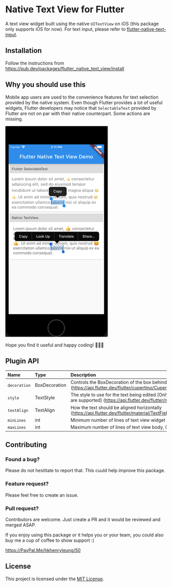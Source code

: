 # Native Text View for Flutter

A text view widget built using the native `UITextView` on iOS (this package only supports iOS for now). For text input, please refer to [flutter-native-text-input](https://github.com/henryleunghk/flutter-native-text-input).

## Installation

Follow the instructions from https://pub.dev/packages/flutter_native_text_view/install

## Why you should use this

Mobile app users are used to the convenience features for text selection provided by the native system. Even though Flutter provides a lot of useful widgets, Flutter developers may notice that `SelectableText` provided by Flutter are not on par with their native counterpart. Some actions are missing.

![](demo/example.png)

Hope you find it useful and happy coding! 🎉🎉🎉

## Plugin API

| Name            | Type          | Description                    | Default                  |
|:----------------|:--------------|:-------------------------------|:-------------------------|
| `decoration`      | BoxDecoration          | Controls the BoxDecoration of the box behind the text input. (https://api.flutter.dev/flutter/cupertino/CupertinoTextField/decoration.html) | null |
| `style`           | TextStyle              | The style to use for the text being edited [Only `fontSize`, `fontWeight`, `color` are supported] (https://api.flutter.dev/flutter/material/TextField/style.html) | null |
| `textAlign`       | TextAlign              | How the text should be aligned horizontally (https://api.flutter.dev/flutter/material/TextField/textAlign.html) | TextAlign.start |
| `minLines`        | int                    | Minimum number of lines of text view widget | 1 |
| `maxLines`        | int                    | Maximum number of lines of text view body, 0 for no limit | 0 |

## Contributing

### Found a bug?
Please do not hestitate to report that. This cuuld help improve this package.

### Feature request?
Please feel free to create an issue.

### Pull request?
Contributors are welcome. Just create a PR and it would be reviewed and merged ASAP.

If you enjoy using this package or it helps you or your team, you could also buy me a cup of coffee to show support :)

https://PayPal.Me/hkhenryleung/50

## License

This project is licensed under the [MIT License](https://opensource.org/licenses/mit-license.html).
